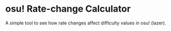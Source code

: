 # osu! Rate-change Calculator

A simple tool to see how rate changes affect difficulty values in osu! (lazer).